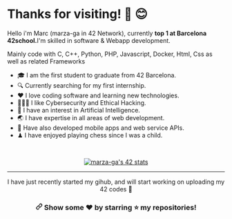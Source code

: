 # Thanks for visiting! 👋 😊
<p>Hello i'm Marc (marza-ga in 42 Network), currently <strong>top 1 at Barcelona 42school.</strong>I'm skilled in software & Webapp development.</p>
<p>Mainly code with C, C++, Python, PHP, Javascript, Docker, Html, Css as well as related Frameworks</p>

<ul>
<li>🎓 I am the first student to graduate from 42 Barcelona.</li>
<li>🔍 Currently searching for my first internship.</li>
<li>❤️ I love coding software and learning new technologies.</li>
<li>👮🏻‍♀️ I like Cybersecurity and Ethical Hacking.</li>
<li>🧠 I have an interest in Artificial Intelligence.</li>
<li>🌏 I have expertise in all areas of web development.</li>
<li>🤳 Have also developed mobile apps and web service APIs.</li>
<li>♟ I have enjoyed playing chess since I was a child.</li>
</ul>
<br>
<p align="center"><a href="https://github.com/JaeSeoKim/badge42"><img src="https://badge42.vercel.app/api/v2/cl8afmpq800110gigpyvjzcj3/stats?cursusId=21&coalitionId=204" alt="marza-ga's 42 stats"/></a></p>
<hr>
<p align="center">I have just recently started my gihub, and will start working on uploading my 42 codes 🥰</p>
<h3 align="center" dir="auto"><a id="user-content-show-some-️-by-starring-️-my-repositories" class="anchor" aria-hidden="true" href="#show-some-️-by-starring-️-my-repositories"><svg class="octicon octicon-link" viewBox="0 0 16 16" version="1.1" width="16" height="16" aria-hidden="true"><path d="m7.775 3.275 1.25-1.25a3.5 3.5 0 1 1 4.95 4.95l-2.5 2.5a3.5 3.5 0 0 1-4.95 0 .751.751 0 0 1 .018-1.042.751.751 0 0 1 1.042-.018 1.998 1.998 0 0 0 2.83 0l2.5-2.5a2.002 2.002 0 0 0-2.83-2.83l-1.25 1.25a.751.751 0 0 1-1.042-.018.751.751 0 0 1-.018-1.042Zm-4.69 9.64a1.998 1.998 0 0 0 2.83 0l1.25-1.25a.751.751 0 0 1 1.042.018.751.751 0 0 1 .018 1.042l-1.25 1.25a3.5 3.5 0 1 1-4.95-4.95l2.5-2.5a3.5 3.5 0 0 1 4.95 0 .751.751 0 0 1-.018 1.042.751.751 0 0 1-1.042.018 1.998 1.998 0 0 0-2.83 0l-2.5 2.5a1.998 1.998 0 0 0 0 2.83Z"></path></svg></a>
	Show some <g-emoji class="g-emoji" alias="heart" fallback-src="https://github.githubassets.com/images/icons/emoji/unicode/2764.png">❤️</g-emoji> by starring <g-emoji class="g-emoji" alias="star" fallback-src="https://github.githubassets.com/images/icons/emoji/unicode/2b50.png">⭐️</g-emoji> my repositories!
</h3>
